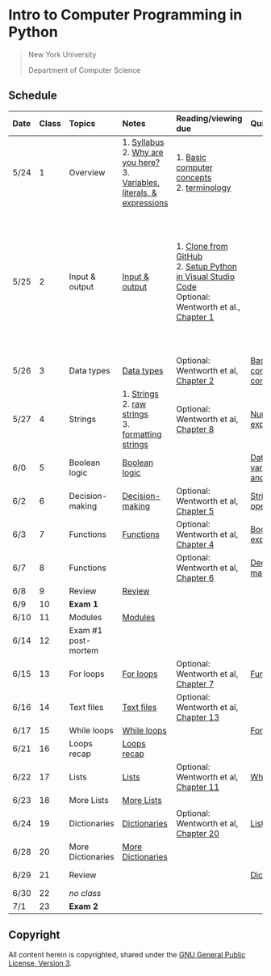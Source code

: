 # Intro to Computer Programming in Python

> New York University
>
> Department of Computer Science

## Schedule

| Date | Class | Topics              | Notes                                                                                                                                                 | Reading/viewing due                                                                                                                                                                                                                                       | Quiz due                                                                                                                             | Assignment due                                                                                                                                                                                                                                                                                                                                                                         |
| :--- | :---- | :------------------ | :---------------------------------------------------------------------------------------------------------------------------------------------------- | :-------------------------------------------------------------------------------------------------------------------------------------------------------------------------------------------------------------------------------------------------------- | :----------------------------------------------------------------------------------------------------------------------------------- | :------------------------------------------------------------------------------------------------------------------------------------------------------------------------------------------------------------------------------------------------------------------------------------------------------------------------------------------------------------------------------------- |
| 5/24 | 1     | Overview            | 1. [Syllabus](syllabus.md)<br />2. [Why are you here?](motivation.md)<br />3. [Variables, literals, & expressions](variables-literals-expressions.md) | 1. [Basic computer concepts](https://knowledge.kitchen/Basic_computer_concepts)<br />2. [terminology](https://knowledge.kitchen/Computer_Terminology)                                                                                                     |                                                                                                                                      |                                                                                                                                                                                                                                                                                                                                                                                        |
| 5/25 | 2     | Input & output      | [Input & output](input-output.md)                                                                                                                     | 1. [Clone from GitHub](https://youtu.be/axcny0o1NYo)<br />2. [Setup Python in Visual Studio Code](https://youtu.be/xsXMzyK1M4I)<br />Optional: Wentworth et al., [Chapter 1](http://openbookproject.net/thinkcs/python/english3e/way_of_the_program.html) |                                                                                                                                      | 1. [Complete consent form](https://goo.gl/forms/uxxgA3D9F3kA0KAR2)<br />2. [Join Slack](https://join.slack.com/t/python-gna4232/shared_invite/zt-qsr94t10-tQxFk8TQkUO7ZOkpnc5~KA)<br />3. [Change file extension settings](setup-file-extensions.md)<br />4 [Set up Python](setup-python-vscode.md)<br />5. [Complete practice project](https://classroom.github.com/a/7gf0D7bl)<br /> |
| 5/26 | 3     | Data types          | [Data types](data-types.md)                                                                                                                           | Optional: Wentworth et al, [Chapter 2](http://openbookproject.net/thinkcs/python/english3e/variables_expressions_statements.html)                                                                                                                         | [Basic computer concepts](https://forms.gle/hWeHWFTg1Ax9vTJh7)                                                                       |                                                                                                                                                                                                                                                                                                                                                                                        |
| 5/27 | 4     | Strings             | 1. [Strings](string-basics.md)<br />2. [raw strings](string-raw.md)<br />3. [formatting strings](string-formatting.md)                                | Optional: Wentworth et al, [Chapter 8](http://openbookproject.net/thinkcs/python/english3e/strings.html)                                                                                                                                                  | [Numeric expressions](https://forms.gle/iCUePPjpMBCxFdUv7)                                                                           | [Input & output](https://classroom.github.com/a/52v9NGl7)                                                                                                                                                                                                                                                                                                                              |
| 6/0  | 5     | Boolean logic       | [Boolean logic](boolean-logic.md)                                                                                                                     |                                                                                                                                                                                                                                                           | [Data types, variables, and literals](https://forms.gle/X27YraWLinE6xK4r5)                                                           | [Data types](https://classroom.github.com/a/kc90-coZ)                                                                                                                                                                                                                                                                                                                                  |
| 6/2  | 6     | Decision-making     | [Decision-making](decision-making.md)                                                                                                                 | Optional: Wentworth et al, [Chapter 5](http://openbookproject.net/thinkcs/python/english3e/conditionals.html)                                                                                                                                             | [String operations](https://docs.google.com/forms/d/e/1FAIpQLSds-KWRo-c1jiTQfi0BMyPccKuN9qU8ZQCx6MtFqfYoYZMlkw/viewform?usp=sf_link) | [String operations](https://classroom.github.com/a/9JaLTUKf)                                                                                                                                                                                                                                                                                                                           |
| 6/3  | 7     | Functions           | [Functions](functions.md)                                                                                                                             | Optional: Wentworth et al, [Chapter 4](http://openbookproject.net/thinkcs/python/english3e/functions.html)                                                                                                                                                | [Boolean expressions](https://forms.gle/xhUuoXS6hAwuYbWP8)                                                                           | [Boolean logic](https://classroom.github.com/a/S7e7J7HA)                                                                                                                                                                                                                                                                                                                               |
| 6/7  | 8     | Functions           |                                                                                                                                                       | Optional: Wentworth et al, [Chapter 6](http://openbookproject.net/thinkcs/python/english3e/fruitful_functions.html)                                                                                                                                       | [Decision-making](https://forms.gle/BFvdSisbPTPcJTsj8)                                                                               | [Decision-making](https://classroom.github.com/a/Rkfo6ZdR)                                                                                                                                                                                                                                                                                                                             |
| 6/8  | 9     | Review              | [Review](https://knowledge.kitchen/Python_Exam_1_Practice_Questions)                                                                                  |                                                                                                                                                                                                                                                           |                                                                                                                                      | [Functions](https://classroom.github.com/a/S911yaAk)                                                                                                                                                                                                                                                                                                                                   |
| 6/9  | 10    | **Exam 1**          |                                                                                                                                                       |                                                                                                                                                                                                                                                           |                                                                                                                                      |                                                                                                                                                                                                                                                                                                                                                                                        |
| 6/10 | 11    | Modules             | [Modules](modules.md)                                                                                                                                 |                                                                                                                                                                                                                                                           |                                                                                                                                      |                                                                                                                                                                                                                                                                                                                                                                                        |
| 6/14 | 12    | Exam #1 post-mortem |                                                                                                                                                       |                                                                                                                                                                                                                                                           |                                                                                                                                      |                                                                                                                                                                                                                                                                                                                                                                                        |
| 6/15 | 13    | For loops           | [For loops](loops-for.md)                                                                                                                             | Optional: Wentworth et al, [Chapter 7](http://openbookproject.net/thinkcs/python/english3e/iteration.html)                                                                                                                                                | [Functions](https://forms.gle/Ret6AfRiUBZV1vxF7)                                                                                     |                                                                                                                                                                                                                                                                                                                                                                                        |
| 6/16 | 14    | Text files          | [Text files](text-files.md)                                                                                                                           | Optional: Wentworth et al, [Chapter 13](http://www.openbookproject.net/thinkcs/python/english3e/files.html)                                                                                                                                               |                                                                                                                                      |                                                                                                                                                                                                                                                                                                                                                                                        |
| 6/17 | 15    | While loops         | [While loops](loops-while.md)                                                                                                                         |                                                                                                                                                                                                                                                           | [For loops](https://forms.gle/cbtzQXHajLuT8RVQ8)                                                                                     | [For loops](https://classroom.github.com/a/ywNUHVYI)                                                                                                                                                                                                                                                                                                                                   |
| 6/21 | 16    | Loops recap         | [Loops recap](loops-recap.md)                                                                                                                         |                                                                                                                                                                                                                                                           |                                                                                                                                      |                                                                                                                                                                                                                                                                                                                                                                                        |
| 6/22 | 17    | Lists               | [Lists](list-basics.md)                                                                                                                               | Optional: Wentworth et al, [Chapter 11](http://openbookproject.net/thinkcs/python/english3e/lists.html)                                                                                                                                                   | [While loops](https://forms.gle/98ccGa6t55paAnui7)                                                                                   | [While loops](https://classroom.github.com/a/t4aLd8Cw)                                                                                                                                                                                                                                                                                                                                 |
| 6/23 | 18    | More Lists          | [More Lists](list-more.md)                                                                                                                            |                                                                                                                                                                                                                                                           |                                                                                                                                      |                                                                                                                                                                                                                                                                                                                                                                                        |
| 6/24 | 19    | Dictionaries        | [Dictionaries](dictionary-basics.md)                                                                                                                  | Optional: Wentworth et al, [Chapter 20](http://openbookproject.net/thinkcs/python/english3e/dictionaries.html)                                                                                                                                            | [Lists](https://forms.gle/GC5Csa7PQ25RaQoG6)                                                                                         | [Lists](https://classroom.github.com/a/DlXxV0pC)                                                                                                                                                                                                                                                                                                                                       |
| 6/28 | 20    | More Dictionaries   | [More Dictionaries](dictionary-more.md)                                                                                                               |                                                                                                                                                                                                                                                           |                                                                                                                                      |                                                                                                                                                                                                                                                                                                                                                                                        |
| 6/29 | 21    | Review              |                                                                                                                                                       |                                                                                                                                                                                                                                                           | [Dictionaries](https://forms.gle/sqPWb4q2tr5mXS7w5)                                                                                  | [Cookie shop](https://classroom.github.com/a/GVTL9UJw)                                                                                                                                                                                                                                                                                                                                 |
| 6/30 | 22    | _no class_          |                                                                                                                                                       |                                                                                                                                                                                                                                                           |                                                                                                                                      |                                                                                                                                                                                                                                                                                                                                                                                        |
| 7/1  | 23    | **Exam 2**          |                                                                                                                                                       |                                                                                                                                                                                                                                                           |                                                                                                                                      |                                                                                                                                                                                                                                                                                                                                                                                        |

## Copyright

All content herein is copyrighted, shared under the [GNU General Public License, Version 3](./LICENSE).
